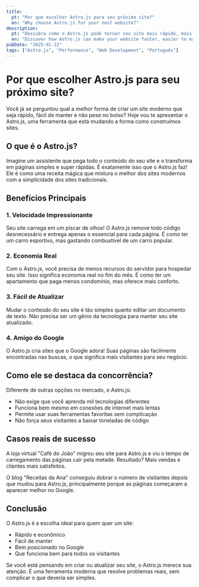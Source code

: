 ```yaml
---
title:
  pt: "Por que escolher Astro.js para seu próximo site?"
  en: "Why choose Astro.js for your next website?"
description:
  pt: "Descubra como o Astro.js pode tornar seu site mais rápido, mais fácil de manter e mais eficiente em termos de custos."
  en: "Discover how Astro.js can make your website faster, easier to maintain, and more cost-efficient."
pubDate: "2025-01-22"
tags: ["Astro.js", "Performance", "Web Development", "Português"]
---
```


# Por que escolher Astro.js para seu próximo site?

Você já se perguntou qual a melhor forma de criar um site moderno que seja rápido, fácil de manter e não pese no bolso? Hoje vou te apresentar o Astro.js, uma ferramenta que está mudando a forma como construímos sites.

## O que é o Astro.js?

Imagine um assistente que pega todo o conteúdo do seu site e o transforma em páginas simples e super rápidas. É exatamente isso que o Astro.js faz! Ele é como uma receita mágica que mistura o melhor dos sites modernos com a simplicidade dos sites tradicionais.

## Benefícios Principais

### 1. Velocidade Impressionante
Seu site carrega em um piscar de olhos! O Astro.js remove todo código desnecessário e entrega apenas o essencial para cada página. É como ter um carro esportivo, mas gastando combustível de um carro popular.

### 2. Economia Real
Com o Astro.js, você precisa de menos recursos do servidor para hospedar seu site. Isso significa economia real no fim do mês. É como ter um apartamento que paga menos condomínio, mas oferece mais conforto.

### 3. Fácil de Atualizar
Mudar o conteúdo do seu site é tão simples quanto editar um documento de texto. Não precisa ser um gênio da tecnologia para manter seu site atualizado.

### 4. Amigo do Google
O Astro.js cria sites que o Google adora! Suas páginas são facilmente encontradas nas buscas, o que significa mais visitantes para seu negócio.

## Como ele se destaca da concorrência?

Diferente de outras opções no mercado, o Astro.js:
- Não exige que você aprenda mil tecnologias diferentes
- Funciona bem mesmo em conexões de internet mais lentas
- Permite usar suas ferramentas favoritas sem complicação
- Não força seus visitantes a baixar toneladas de código

## Casos reais de sucesso

A loja virtual "Café do João" migrou seu site para Astro.js e viu o tempo de carregamento das páginas cair pela metade. Resultado? Mais vendas e clientes mais satisfeitos.

O blog "Receitas da Ana" conseguiu dobrar o número de visitantes depois que mudou para Astro.js, principalmente porque as páginas começaram a aparecer melhor no Google.

## Conclusão

O Astro.js é a escolha ideal para quem quer um site:
- Rápido e econômico
- Fácil de manter
- Bem posicionado no Google
- Que funciona bem para todos os visitantes

Se você está pensando em criar ou atualizar seu site, o Astro.js merece sua atenção. É uma ferramenta moderna que resolve problemas reais, sem complicar o que deveria ser simples.